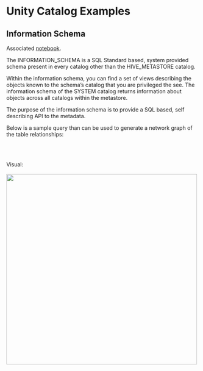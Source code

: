 # Unity Catalog Examples 



## Information Schema 

Associated [notebook](uc_information_schema.py). 

The INFORMATION_SCHEMA is a SQL Standard based, system provided schema present in every catalog other than the HIVE_METASTORE catalog.

Within the information schema, you can find a set of views describing the objects known to the schema’s catalog that you are privileged the see. The information schema of the SYSTEM catalog returns information about objects across all catalogs within the metastore.

The purpose of the information schema is to provide a SQL based, self describing API to the metadata.


Below is a sample query than can be used to generate a network graph of the table relationships: 
```sql

```
<br></br>
Visual:
<br></br>
<img src="https://racadlsgen2.blob.core.windows.net/public/TableNetwork.png" width=500 />


